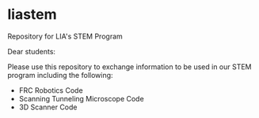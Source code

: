 # liastem
Repository for LIA's STEM Program

Dear students:

Please use this repository to exchange information to be used in our STEM program including the following:

<ul>
<li>FRC Robotics Code
<li>Scanning Tunneling Microscope Code
<li>3D Scanner Code
</ul>
